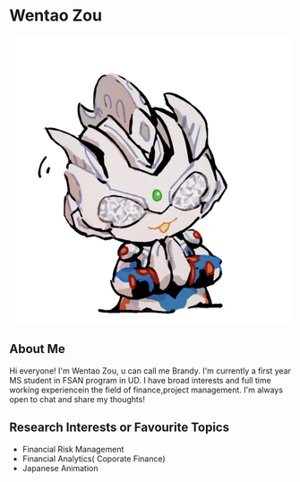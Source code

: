 # Wentao Zou
![Profile Picture](../images/WentaoBrandyZou.jpg)


## About Me
Hi everyone! I'm Wentao Zou, u can call me Brandy. I'm currently a first year MS student in FSAN program in UD. I have broad interests and full time working experiencein the field of finance,project management. I'm always open to chat and share my thoughts!

## Research Interests or Favourite Topics
- Financial Risk Management
- Financial Analytics( Coporate Finance)
- Japanese Animation
